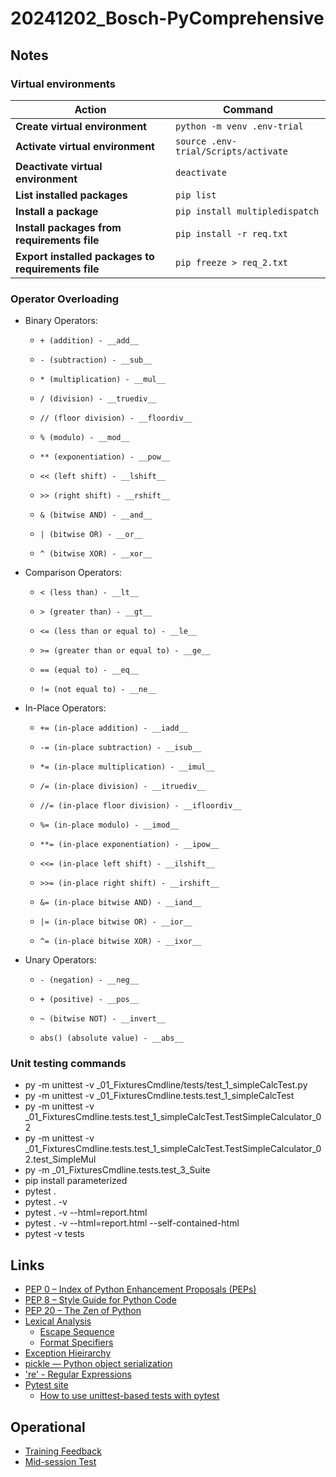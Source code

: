 # 20241202_Bosch-PyComprehensive

## Notes
### Virtual environments

| Action                               | Command                             |
|--------------------------------------|-------------------------------------|
| **Create virtual environment**       | `python -m venv .env-trial`         |
| **Activate virtual environment**     | `source .env-trial/Scripts/activate`|
| **Deactivate virtual environment**   | `deactivate`                        |
| **List installed packages**          | `pip list`                          |
| **Install a package**                | `pip install multipledispatch`      |
| **Install packages from requirements file** | `pip install -r req.txt`   |
| **Export installed packages to requirements file** | `pip freeze > req_2.txt` |

### Operator Overloading
* Binary Operators:
    *     + (addition) - __add__
    *     - (subtraction) - __sub__
    *     * (multiplication) - __mul__
    *     / (division) - __truediv__
    *     // (floor division) - __floordiv__
    *     % (modulo) - __mod__
    *     ** (exponentiation) - __pow__
    *     << (left shift) - __lshift__
    *     >> (right shift) - __rshift__
    *     & (bitwise AND) - __and__
    *     | (bitwise OR) - __or__
    *     ^ (bitwise XOR) - __xor__
* Comparison Operators:
    *     < (less than) - __lt__
    *     > (greater than) - __gt__
    *     <= (less than or equal to) - __le__
    *     >= (greater than or equal to) - __ge__
    *     == (equal to) - __eq__
    *     != (not equal to) - __ne__
* In-Place Operators:
    *     += (in-place addition) - __iadd__
    *     -= (in-place subtraction) - __isub__
    *     *= (in-place multiplication) - __imul__
    *     /= (in-place division) - __itruediv__
    *     //= (in-place floor division) - __ifloordiv__
    *     %= (in-place modulo) - __imod__
    *     **= (in-place exponentiation) - __ipow__
    *     <<= (in-place left shift) - __ilshift__
    *     >>= (in-place right shift) - __irshift__
    *     &= (in-place bitwise AND) - __iand__
    *     |= (in-place bitwise OR) - __ior__
    *     ^= (in-place bitwise XOR) - __ixor__
* Unary Operators:
    *     - (negation) - __neg__
    *     + (positive) - __pos__
    *     ~ (bitwise NOT) - __invert__
    *     abs() (absolute value) - __abs__

### Unit testing commands
* py -m unittest -v _01_FixturesCmdline/tests/test_1_simpleCalcTest.py
* py -m unittest -v _01_FixturesCmdline.tests.test_1_simpleCalcTest
* py -m unittest -v _01_FixturesCmdline.tests.test_1_simpleCalcTest.TestSimpleCalculator_02
* py -m unittest -v _01_FixturesCmdline.tests.test_1_simpleCalcTest.TestSimpleCalculator_02.test_SimpleMul
* py -m _01_FixturesCmdline.tests.test_3_Suite
* pip install parameterized
* pytest .
* pytest . -v
* pytest . -v --html=report.html
* pytest . -v --html=report.html --self-contained-html
* pytest -v tests


## Links
* [PEP 0 – Index of Python Enhancement Proposals (PEPs)](https://peps.python.org/)
* [PEP 8 – Style Guide for Python Code](https://peps.python.org/pep-0008/)
* [PEP 20 – The Zen of Python](https://peps.python.org/pep-0020/)
* [Lexical Analysis](https://docs.python.org/3/reference/lexical_analysis.html)
    * [Escape Sequence](https://docs.python.org/3/reference/lexical_analysis.html)
    * [Format Specifiers](https://docs.python.org/3/reference/lexical_analysis.html)
* [Exception Hieirarchy](https://docs.python.org/3/library/exceptions.html#exception-hierarchy)
* [pickle — Python object serialization](https://docs.python.org/3/library/pickle.html)
* ['re' - Regular Expressions](https://docs.python.org/3/library/re.html)
* [Pytest site](https://docs.pytest.org/en/stable/index.html)
    * [How to use unittest-based tests with pytest](https://docs.pytest.org/en/stable/how-to/unittest.html)

## Operational
* [Training Feedback](https://forms.gle/P1t12HHh1LSehpft9)
* [Mid-session Test](https://forms.gle/VViqBhZsN2bxtSqA6)
